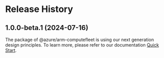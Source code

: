 # Release History
    
## 1.0.0-beta.1 (2024-07-16)

The package of @azure/arm-computefleet is using our next generation design principles. To learn more, please refer to our documentation [Quick Start](https://aka.ms/azsdk/js/mgmt/quickstart).
